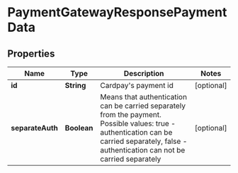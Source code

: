 
# PaymentGatewayResponsePaymentData

## Properties
Name | Type | Description | Notes
------------ | ------------- | ------------- | -------------
**id** | **String** | Cardpay&#39;s payment id |  [optional]
**separateAuth** | **Boolean** | Means that authentication can be carried separately from the payment. Possible values: true -  authentication can be carried separately, false -  authentication can not be carried separately |  [optional]



